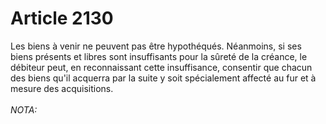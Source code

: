 # Article 2130

Les biens à venir ne peuvent pas être hypothéqués.   Néanmoins, si ses biens présents et libres sont insuffisants pour la sûreté de la créance, le débiteur peut, en reconnaissant cette insuffisance, consentir que chacun des biens qu'il acquerra par la suite y soit spécialement affecté au fur et à mesure des acquisitions.<br/><br/><i>NOTA:</i>